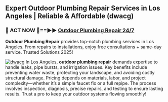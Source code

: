 ## Expert Outdoor Plumbing Repair Services in Los Angeles | Reliable & Affordable (dwacg)  

<h3>🚿 ACT NOW 🌟==►► <a href="https://tinyurl.com/2ne6vx2x" rel="nofollow">Outdoor Plumbing Repair 24/7</a></h3>

**Outdoor Plumbing Repair** provides top-notch plumbing services in Los Angeles. From repairs to installations, enjoy free consultations + same-day service. Trusted Solutions 2025!

[![dwacg](https://i.imgur.com/4PFF4AK.jpeg)](https://tinyurl.com/2ne6vx2x)
In Los Angeles, **outdoor plumbing repair** demands expertise to handle leaks, pipe bursts, and irrigation issues. Key benefits include preventing water waste, protecting your landscape, and avoiding costly structural damage. Pricing depends on materials, labor, and project complexity—whether it’s a simple faucet fix or a full repipe. The process involves inspection, diagnosis, precise repairs, and testing to ensure lasting results. Trust a pro to keep your outdoor systems flowing smoothly!